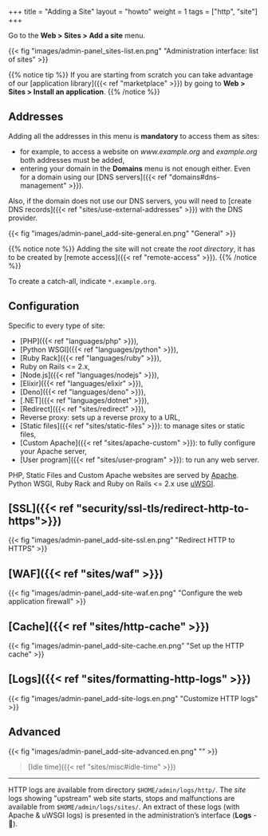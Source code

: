 +++
title = "Adding a Site"
layout = "howto"
weight = 1
tags = ["http", "site"]
+++

Go to the **Web > Sites > Add a site** menu.

{{< fig "images/admin-panel_sites-list.en.png" "Administration interface: list of sites" >}}

{{% notice tip %}}
If you are starting from scratch you can take advantage of our [application library]({{< ref "marketplace" >}}) by going to **Web > Sites > Install an application**.
{{% /notice %}}

## Addresses
Adding all the addresses in this menu is **mandatory** to access them as sites:
- for example, to access a website on *www\.example.org* and *example.org* both addresses must be added,
- entering your domain in the **Domains** menu is not enough either. Even for a domain using our [DNS servers]({{< ref "domains#dns-management" >}}).

Also, if the domain does not use our DNS servers, you will need to [create DNS records]({{< ref "sites/use-external-addresses" >}}) with the DNS provider.

{{< fig "images/admin-panel_add-site-general.en.png" "General" >}}

{{% notice note %}}
Adding the site will not create the *root directory*, it has to be created by [remote access]({{< ref "remote-access" >}}).
{{% /notice %}}

To create a catch-all, indicate `*.example.org`.

## Configuration
Specific to every type of site:

- [PHP]({{< ref "languages/php" >}}),
- [Python WSGI]({{< ref "languages/python" >}}),
- [Ruby Rack]({{< ref "languages/ruby" >}}),
- Ruby on Rails <= 2.x,
- [Node.js]({{< ref "languages/nodejs" >}}),
- [Elixir]({{< ref "languages/elixir" >}}),
- [Deno]({{< ref "languages/deno" >}}),
- [.NET]({{< ref "languages/dotnet" >}}),
- [Redirect]({{< ref "sites/redirect" >}}),
- Reverse proxy: sets up a reverse proxy to a URL,
- [Static files]({{< ref "sites/static-files" >}}): to manage sites or static files,
- [Custom Apache]({{< ref "sites/apache-custom" >}}): to fully configure your Apache server,
- [User program]({{< ref "sites/user-program" >}}): to run any web server.

PHP, Static Files and Custom Apache websites are served by [Apache](https://httpd.apache.org/). Python WSGI, Ruby Rack and Ruby on Rails <= 2.x use [uWSGI](https://uwsgi-docs.readthedocs.io/en/latest/).

## [SSL]({{< ref "security/ssl-tls/redirect-http-to-https">}})
{{< fig "images/admin-panel_add-site-ssl.en.png" "Redirect HTTP to HTTPS" >}}

## [WAF]({{< ref "sites/waf" >}})
{{< fig "images/admin-panel_add-site-waf.en.png" "Configure the web application firewall" >}}

## [Cache]({{< ref "sites/http-cache" >}})
{{< fig "images/admin-panel_add-site-cache.en.png" "Set up the HTTP cache" >}}

## [Logs]({{< ref "sites/formatting-http-logs" >}})
{{< fig "images/admin-panel_add-site-logs.en.png" "Customize HTTP logs" >}}

## Advanced
{{< fig "images/admin-panel_add-site-advanced.en.png" "" >}}

> [Idle time]({{< ref "sites/misc#idle-time" >}})

---

HTTP logs are available from directory `$HOME/admin/logs/http/`. The *site* logs showing "upstream" web site starts, stops and malfunctions are available from `$HOME/admin/logs/sites/`. An extract of these logs (with Apache & uWSGI logs) is presented in the administration’s interface (**Logs** - 📄).
